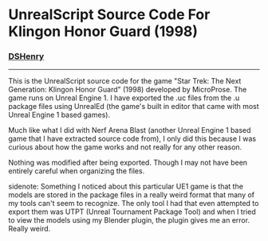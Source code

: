 # UnrealScript Source Code For Klingon Honor Guard (1998)

### [DSHenry](https://linktr.ee/Sir_Henricus)

---

This is the UnrealScript source code for the game "Star Trek: The Next Generation: Klingon Honor Guard" (1998) developed by MicroProse. The game runs on Unreal Engine 1. I have exported the .uc files from the .u package files using UnrealEd (the game's built in editor that came with most Unreal Engine 1 based games).

Much like what I did with Nerf Arena Blast (another Unreal Engine 1 based game that I have extracted source code from), I only did this because I was curious about how the game works and not really for any other reason.

Nothing was modified after being exported. Though I may not have been entirely careful when organizing the files.

sidenote: Something I noticed about this particular UE1 game is that the models are stored in the package files in a really weird format that many of my tools can't seem to recognize. The only tool I had that even attempted to export them was UTPT (Unreal Tournament Package Tool) and when I tried to view the models using my Blender plugin, the plugin gives me an error. Really weird.
